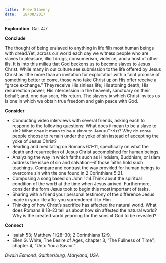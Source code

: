 ```yaml
---
title:  Free Slavery
date:   18/08/2017
---
```


**Exploration**: Gal. 4:7

**Conclude**

The thought of being enslaved to anything in life fills most human beings with dread.Yet, across our world each day we witness people who are slaves to pleasure, illicit drugs, consumerism, violence, and a host of other ills. It is into this milieu that God beckons us to become slaves to Jesus Christ. While many in our culture see submission to the life offered by Jesus Christ as little more than an invitation for exploitation with a faint promise of something better to come, those who take Christ up on His offer receive a “grace exchange.” They receive His sinless life; His atoning death; His resurrection power; His intercession in the heavenly sanctuary on their behalf; and, one day soon, His return. The slavery to which Christ invites us is one in which we obtain true freedom and gain peace with God.

**Consider**

- Conducting video interviews with several friends, asking each to respond to the following questions: What does it mean to be a slave to sin? What does it mean to be a slave to Jesus Christ? Why do some people choose to remain under the yoke of sin instead of accepting the yoke of Jesus Christ?
- Reading and meditating on Romans 6:1–11, specifically on what the death and resurrection of Jesus Christ accomplished for human beings.
- Analyzing the way in which faiths such as Hinduism, Buddhism, or Islam address the issue of sin and salvation—if those faiths hold such teachings. Compare and contrast the way provided for human beings to overcome sin with the one found in 2 Corinthians 5:21.
- Composing a song based on John 1:14.Think about the spiritual condition of the world at the time when Jesus arrived. Furthermore, consider the form Jesus took to begin this most important of tasks.
- Sharing with a friend your personal testimony of the difference Jesus made in your life after you surrendered it to Him.
- Thinking of how Christ’s sacrifice has affected the natural world. What does Romans 8:18–20 tell us about how sin affected the natural world? Why is the created world yearning for the sons of God to be revealed?

**Connect**

- Isaiah 53; Matthew 11:28–30; 2 Corinthians 12:9.
- Ellen G. White, The Desire of Ages, chapter 3, “The Fullness of Time”; chapter 4, “Unto You a Savior.”

_Dwain Esmond, Gaithersburg, Maryland, USA_
